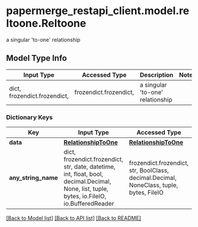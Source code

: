 # papermerge_restapi_client.model.reltoone.Reltoone

a singular 'to-one' relationship

## Model Type Info
Input Type | Accessed Type | Description | Notes
------------ | ------------- | ------------- | -------------
dict, frozendict.frozendict,  | frozendict.frozendict,  | a singular &#x27;to-one&#x27; relationship | 

### Dictionary Keys
Key | Input Type | Accessed Type | Description | Notes
------------ | ------------- | ------------- | ------------- | -------------
**data** | [**RelationshipToOne**](RelationshipToOne.md) | [**RelationshipToOne**](RelationshipToOne.md) |  | [optional] 
**any_string_name** | dict, frozendict.frozendict, str, date, datetime, int, float, bool, decimal.Decimal, None, list, tuple, bytes, io.FileIO, io.BufferedReader | frozendict.frozendict, str, BoolClass, decimal.Decimal, NoneClass, tuple, bytes, FileIO | any string name can be used but the value must be the correct type | [optional]

[[Back to Model list]](../../README.md#documentation-for-models) [[Back to API list]](../../README.md#documentation-for-api-endpoints) [[Back to README]](../../README.md)

